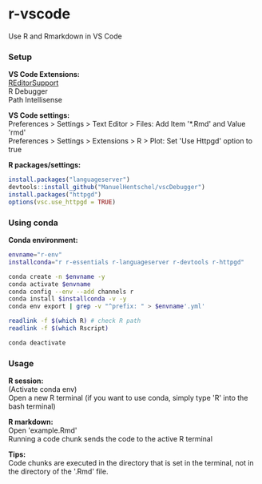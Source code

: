 # r-vscode
Use R and Rmarkdown in VS Code



### Setup


**VS Code Extensions:**  
[REditorSupport](https://github.com/REditorSupport/vscode-R/wiki)  
R Debugger  
Path Intellisense  

**VS Code settings:**  
Preferences > Settings > Text Editor > Files: Add Item '*.Rmd' and Value 'rmd'  
Preferences > Settings > Extensions > R > Plot: Set 'Use Httpgd' option to true  


**R packages/settings:**  
```r
install.packages("languageserver")
devtools::install_github("ManuelHentschel/vscDebugger")
install.packages("httpgd")
options(vsc.use_httpgd = TRUE)
```


### Using conda  

**Conda environment:**  
```bash
envname="r-env"
installconda="r r-essentials r-languageserver r-devtools r-httpgd"

conda create -n $envname -y
conda activate $envname
conda config --env --add channels r
conda install $installconda -v -y
conda env export | grep -v "^prefix: " > $envname'.yml'

readlink -f $(which R) # check R path
readlink -f $(which Rscript)

conda deactivate
```


### Usage  

**R session:**  
(Activate conda env)  
Open a new R terminal (if you want to use conda, simply type 'R' into the bash terminal)  

**R markdown:**  
Open 'example.Rmd'  
Running a code chunk sends the code to the active R terminal  

**Tips:**  
Code chunks are executed in the directory that is set in the terminal, not in the directory of the '.Rmd' file.
